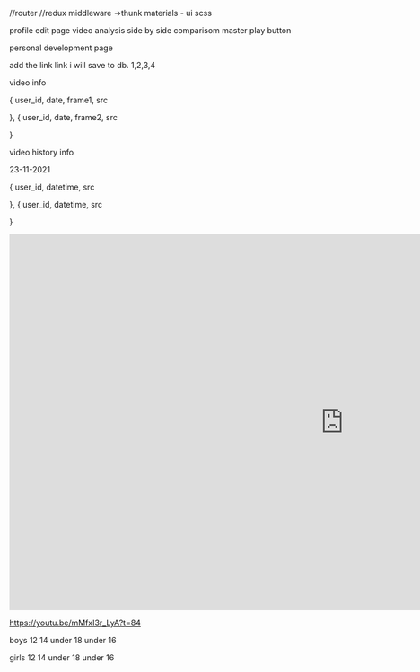 //router
//redux 
  middleware ->thunk
materials - ui
scss


profile edit page
video analysis
  side by side comparisom
  master play button





personal development page




add the link
 link i will save to db.
 1,2,3,4



video info

{
  user_id,
  date,
  frame1,
  src

},
{
  user_id,
  date,
  frame2,
  src

}




video history info

23-11-2021

{
  user_id,
  datetime,
  src

},
{
  user_id,
  datetime,
  src

}


<iframe width="1190" height="669" src="https://www.youtube.com/embed/mMfxI3r_LyA?t=84&autoplay=1" title="YouTube video player" frameborder="0" allow="accelerometer; autoplay; clipboard-write; encrypted-media; gyroscope; picture-in-picture" allowfullscreen></iframe>

https://youtu.be/mMfxI3r_LyA?t=84


boys
12
14
under 18
under 16



girls
12
14
under 18
under 16




 


